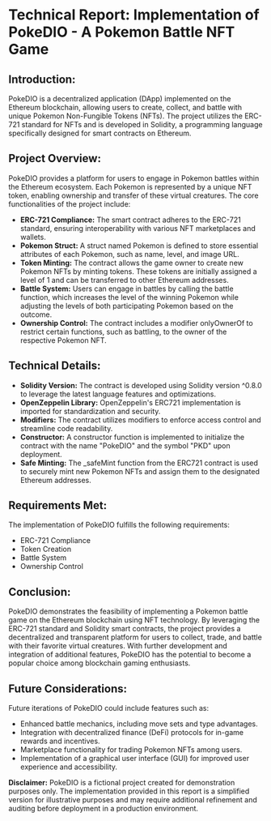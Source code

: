# Technical Report: Implementation of PokeDIO - A Pokemon Battle NFT Game

## Introduction:
PokeDIO is a decentralized application (DApp) implemented on the Ethereum blockchain, allowing users to create, collect, and battle with unique Pokemon Non-Fungible Tokens (NFTs). The project utilizes the ERC-721 standard for NFTs and is developed in Solidity, a programming language specifically designed for smart contracts on Ethereum.

## Project Overview:
PokeDIO provides a platform for users to engage in Pokemon battles within the Ethereum ecosystem. Each Pokemon is represented by a unique NFT token, enabling ownership and transfer of these virtual creatures. The core functionalities of the project include:

- **ERC-721 Compliance:** The smart contract adheres to the ERC-721 standard, ensuring interoperability with various NFT marketplaces and wallets.
- **Pokemon Struct:** A struct named Pokemon is defined to store essential attributes of each Pokemon, such as name, level, and image URL.
- **Token Minting:** The contract allows the game owner to create new Pokemon NFTs by minting tokens. These tokens are initially assigned a level of 1 and can be transferred to other Ethereum addresses.
- **Battle System:** Users can engage in battles by calling the battle function, which increases the level of the winning Pokemon while adjusting the levels of both participating Pokemon based on the outcome.
- **Ownership Control:** The contract includes a modifier onlyOwnerOf to restrict certain functions, such as battling, to the owner of the respective Pokemon NFT.

## Technical Details:
- **Solidity Version:** The contract is developed using Solidity version ^0.8.0 to leverage the latest language features and optimizations.
- **OpenZeppelin Library:** OpenZeppelin's ERC721 implementation is imported for standardization and security.
- **Modifiers:** The contract utilizes modifiers to enforce access control and streamline code readability.
- **Constructor:** A constructor function is implemented to initialize the contract with the name "PokeDIO" and the symbol "PKD" upon deployment.
- **Safe Minting:** The _safeMint function from the ERC721 contract is used to securely mint new Pokemon NFTs and assign them to the designated Ethereum addresses.

## Requirements Met:
The implementation of PokeDIO fulfills the following requirements:
- ERC-721 Compliance
- Token Creation
- Battle System
- Ownership Control

## Conclusion:
PokeDIO demonstrates the feasibility of implementing a Pokemon battle game on the Ethereum blockchain using NFT technology. By leveraging the ERC-721 standard and Solidity smart contracts, the project provides a decentralized and transparent platform for users to collect, trade, and battle with their favorite virtual creatures. With further development and integration of additional features, PokeDIO has the potential to become a popular choice among blockchain gaming enthusiasts.

## Future Considerations:
Future iterations of PokeDIO could include features such as:
- Enhanced battle mechanics, including move sets and type advantages.
- Integration with decentralized finance (DeFi) protocols for in-game rewards and incentives.
- Marketplace functionality for trading Pokemon NFTs among users.
- Implementation of a graphical user interface (GUI) for improved user experience and accessibility.

**Disclaimer:** PokeDIO is a fictional project created for demonstration purposes only. The implementation provided in this report is a simplified version for illustrative purposes and may require additional refinement and auditing before deployment in a production environment.
